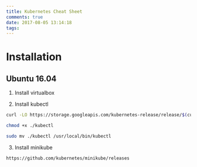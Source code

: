 ```yaml
---
title: Kubernetes Cheat Sheet
comments: true
date: 2017-08-05 13:14:18
tags:
---
```


<!-- more -->

# Installation

## Ubuntu 16.04

1. Install virtualbox

2. Install kubectl

```bash
curl -LO https://storage.googleapis.com/kubernetes-release/release/$(curl -s https://storage.googleapis.com/kubernetes-release/release/stable.txt)/bin/linux/amd64/kubectl

chmod +x ./kubectl

sudo mv ./kubectl /usr/local/bin/kubectl

```

3. Install minikube

```bash
https://github.com/kubernetes/minikube/releases
```